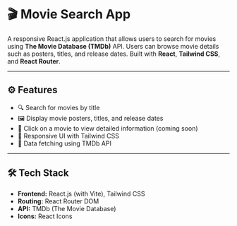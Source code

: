 # 🎬 Movie Search App

A responsive React.js application that allows users to search for movies using **The Movie Database (TMDb)** API. Users can browse movie details such as posters, titles, and release dates. Built with **React**, **Tailwind CSS**, and **React Router**.

---

## ⚙️ Features

- 🔍 Search for movies by title
- 🖼 Display movie posters, titles, and release dates
- 📄 Click on a movie to view detailed information (coming soon)
- 💨 Responsive UI with Tailwind CSS
- 🔁 Data fetching using TMDb API

---

## 🛠️ Tech Stack

- **Frontend:** React.js (with Vite), Tailwind CSS
- **Routing:** React Router DOM
- **API:** TMDb (The Movie Database)
- **Icons:** React Icons





